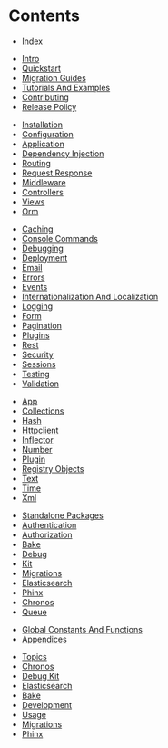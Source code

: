 # Contents

- [Index](index.md)

<!-- -->

- [Intro](intro.md)
- [Quickstart](quickstart.md)
- [Migration Guides](appendices/migration-guides.md)
- [Tutorials And Examples](tutorials-and-examples.md)
- [Contributing](contributing.md)
- [Release Policy](release-policy.md)

<!-- -->

- [Installation](installation.md)
- [Configuration](development/configuration.md)
- [Application](development/application.md)
- [Dependency Injection](development/dependency-injection.md)
- [Routing](development/routing.md)
- [Request Response](controllers/request-response.md)
- [Middleware](controllers/middleware.md)
- [Controllers](controllers.md)
- [Views](views.md)
- [Orm](orm.md)

<!-- -->

- [Caching](core-libraries/caching.md)
- [Console Commands](console-commands.md)
- [Debugging](development/debugging.md)
- [Deployment](deployment.md)
- [Email](core-libraries/email.md)
- [Errors](development/errors.md)
- [Events](core-libraries/events.md)
- [Internationalization And Localization](core-libraries/internationalization-and-localization.md)
- [Logging](core-libraries/logging.md)
- [Form](core-libraries/form.md)
- [Pagination](controllers/pagination.md)
- [Plugins](plugins.md)
- [Rest](development/rest.md)
- [Security](security.md)
- [Sessions](development/sessions.md)
- [Testing](development/testing.md)
- [Validation](core-libraries/validation.md)

<!-- -->

- [App](core-libraries/app.md)
- [Collections](core-libraries/collections.md)
- [Hash](core-libraries/hash.md)
- [Httpclient](core-libraries/httpclient.md)
- [Inflector](core-libraries/inflector.md)
- [Number](core-libraries/number.md)
- [Plugin](core-libraries/plugin.md)
- [Registry Objects](core-libraries/registry-objects.md)
- [Text](core-libraries/text.md)
- [Time](core-libraries/time.md)
- [Xml](core-libraries/xml.md)

<!-- -->

- [Standalone Packages](standalone-packages.md)
- [Authentication](Authentication.md)
- [Authorization](Authorization.md)
- [Bake](Bake.md)
- [Debug](Debug.md)
- [Kit](Kit.md)
- [Migrations](Migrations.md)
- [Elasticsearch](Elasticsearch.md)
- [Phinx](Phinx.md)
- [Chronos](Chronos.md)
- [Queue](Queue.md)

<!-- -->

- [Global Constants And Functions](core-libraries/global-constants-and-functions.md)
- [Appendices](appendices.md)

<!-- -->

- [Topics](topics.md)
- [Chronos](chronos.md)
- [Debug Kit](debug-kit.md)
- [Elasticsearch](elasticsearch.md)
- [Bake](bake.md)
- [Development](bake/development.md)
- [Usage](bake/usage.md)
- [Migrations](migrations.md)
- [Phinx](phinx.md)

<div class="todolist">

</div>
